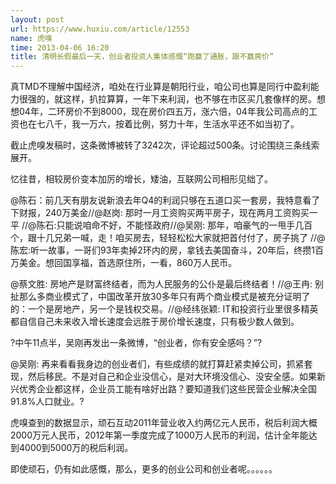 ```yaml
---
layout: post
url: https://www.huxiu.com/article/12553
name: 虎嗅
time: 2013-04-06 16:20
title: 清明长假最后一天，创业者投资人集体感慨“跑赢了通胀，跟不赢房价”
---
```

真TMD不理解中国经济，咱处在行业算是朝阳行业，咱公司也算是同行中盈利能力很强的，就这样，扒拉算算，一年下来利润，也不够在市区买几套像样的房。想想04年，二环房价不到8000，现在房价四五万，涨六倍，04年我公司高点的工资也在七八千，我一万六，按着比例，努力十年，生活水平还不如当初了。

截止虎嗅发稿时，这条微博被转了3242次，评论超过500条。讨论围绕三条线索展开。

忆往昔，相较房价变本加厉的增长，矮油，互联网公司相形见绌了。

@陈石：前几天有朋友说新浪去年Q4的利润只够在五道口买一套房，我特意看了下财报，240万美金//@赵岗: 那时一月工资购买两平房子，现在两月工资购买一平 //@陈石:只能说咱命不好，不能怪政府//@吴刚: 那年，咱豪气的一甩手几百个，跟十几兄弟一喊，走！咱买房去，轻轻松松大家就把首付付了，房子挑了 //@陈宏:听一故事，一哥们93年卖掉2环内的房，拿钱去美国奋斗，20年后，终攒1百万美金。想回国享福，首选原住所，一看，860万人民币。

@蔡文胜: 房地产是财富终结者，而为人民服务的公仆是最后终结者！//@王冉: 别扯那么多商业模式了，中国改革开放30多年只有两个商业模式是被充分证明了的：一个是房地产，另一个是钱权交易。//@经纬张颖: IT和投资行业里很多精英都自信自己未来收入增长速度会远胜于房价增长速度，只有极少数人做到。

?中午11点半，吴刚再发出一条微博，“创业者，你有安全感吗？”?

@吴刚: 再来看看我身边的创业者们，有些成绩的就打算赶紧卖掉公司，抓紧套现，然后移民。不是对自己和企业没信心，是对大环境没信心、没安全感。如果新兴优秀企业都这样，企业员工能有啥好出路？要知道我们这些民营企业解决全国91.8%人口就业。?

虎嗅查到的数据显示，顽石互动2011年营业收入约两亿元人民币，税后利润大概2000万元人民币，2012年第一季度完成了1000万人民币的利润，估计全年能达到4000到5000万的税后利润。

即使顽石，仍有如此感慨，那么，更多的创业公司和创业者呢。。。。。。

